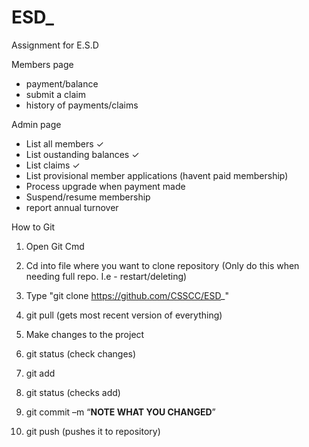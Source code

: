 # ESD_
Assignment for E.S.D 

Members page 
   - payment/balance 
   - submit a claim
   - history of payments/claims
   
Admin page
   - List all members ✓
   - List oustanding balances ✓
   - List claims ✓
   - List provisional member applications (havent paid membership)
   - Process upgrade when payment made
   - Suspend/resume membership
   - report annual turnover


How to Git

1.	Open Git Cmd

2.	Cd into file where you want to clone repository
   (Only do this when needing full repo. I.e - restart/deleting)

3.	Type "git clone https://github.com/CSSCC/ESD_"

4.	git pull (gets most recent version of everything)

5.	Make changes to the project

6.	git status (check changes)

7.	git add 

8. git status (checks add)

9.	git commit –m “**NOTE WHAT YOU CHANGED**”

9.	git push (pushes it to repository)
